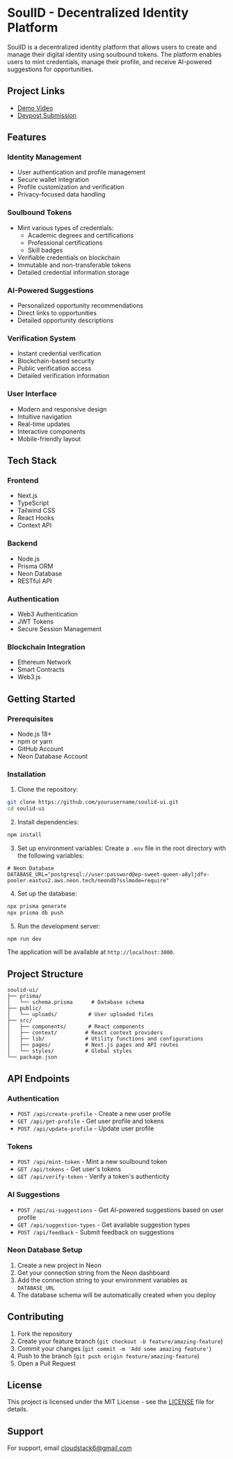 # SoulID - Decentralized Identity Platform

SoulID is a decentralized identity platform that allows users to create and manage their digital identity using soulbound tokens. The platform enables users to mint credentials, manage their profile, and receive AI-powered suggestions for opportunities.

## Project Links
- [Demo Video](https://www.youtube.com/watch?v=h2w9CM2HYJU)
- [Devpost Submission](https://devpost.com/software/soulid-web3-identity-and-ai-help-for-the-undocumented)

## Features

### Identity Management
- User authentication and profile management
- Secure wallet integration
- Profile customization and verification
- Privacy-focused data handling

### Soulbound Tokens
- Mint various types of credentials:
  - Academic degrees and certifications
  - Professional certifications
  - Skill badges
- Verifiable credentials on blockchain
- Immutable and non-transferable tokens
- Detailed credential information storage

### AI-Powered Suggestions
- Personalized opportunity recommendations
- Direct links to opportunities
- Detailed opportunity descriptions

### Verification System
- Instant credential verification
- Blockchain-based security
- Public verification access
- Detailed verification information

### User Interface
- Modern and responsive design
- Intuitive navigation
- Real-time updates
- Interactive components
- Mobile-friendly layout

## Tech Stack

### Frontend
- Next.js
- TypeScript
- Tailwind CSS
- React Hooks
- Context API

### Backend
- Node.js
- Prisma ORM
- Neon Database
- RESTful API

### Authentication
- Web3 Authentication
- JWT Tokens
- Secure Session Management

### Blockchain Integration
- Ethereum Network
- Smart Contracts
- Web3.js

## Getting Started

### Prerequisites

- Node.js 18+
- npm or yarn
- GitHub Account
- Neon Database Account

### Installation

1. Clone the repository:
```bash
git clone https://github.com/yourusername/soulid-ui.git
cd soulid-ui
```

2. Install dependencies:
```bash
npm install
```

3. Set up environment variables:
Create a `.env` file in the root directory with the following variables:

```env
# Neon Database
DATABASE_URL="postgresql://user:password@ep-sweet-queen-a8yljdfv-pooler.eastus2.aws.neon.tech/neondb?sslmode=require"

```

4. Set up the database:
```bash
npx prisma generate
npx prisma db push
```

5. Run the development server:
```bash
npm run dev
```

The application will be available at `http://localhost:3000`.

## Project Structure

```
soulid-ui/
├── prisma/
│   └── schema.prisma      # Database schema
├── public/
│   └── uploads/          # User uploaded files
├── src/
│   ├── components/       # React components
│   ├── context/         # React context providers
│   ├── lib/             # Utility functions and configurations
│   ├── pages/           # Next.js pages and API routes
│   └── styles/          # Global styles
└── package.json
```

## API Endpoints

### Authentication
- `POST /api/create-profile` - Create a new user profile
- `GET /api/get-profile` - Get user profile and tokens
- `POST /api/update-profile` - Update user profile

### Tokens
- `POST /api/mint-token` - Mint a new soulbound token
- `GET /api/tokens` - Get user's tokens
- `GET /api/verify-token` - Verify a token's authenticity

### AI Suggestions
- `POST /api/ai-suggestions` - Get AI-powered suggestions based on user profile
- `GET /api/suggestion-types` - Get available suggestion types
- `POST /api/feedback` - Submit feedback on suggestions


### Neon Database Setup

1. Create a new project in Neon
2. Get your connection string from the Neon dashboard
3. Add the connection string to your environment variables as `DATABASE_URL`
4. The database schema will be automatically created when you deploy

## Contributing

1. Fork the repository
2. Create your feature branch (`git checkout -b feature/amazing-feature`)
3. Commit your changes (`git commit -m 'Add some amazing feature'`)
4. Push to the branch (`git push origin feature/amazing-feature`)
5. Open a Pull Request

## License

This project is licensed under the MIT License - see the [LICENSE](LICENSE) file for details.

## Support

For support, email cloudstack6@gmail.com

